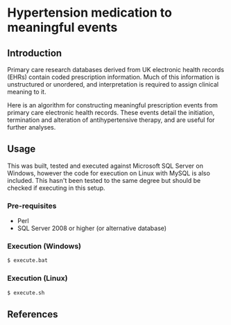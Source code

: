 # Hypertension medication to meaningful events

## Introduction
Primary care research databases derived from UK electronic health records (EHRs) contain coded prescription information. Much of this information is unstructured or unordered, and interpretation is required to assign clinical meaning to it. 

Here is an algorithm for constructing meaningful prescription events from primary care electronic health records. These events detail the initiation, termination and alteration of antihypertensive therapy, and are useful for further analyses.

## Usage
This was built, tested and executed against Microsoft SQL Server on Windows, however the code for execution on Linux with MySQL is also included.  This hasn't been tested to the same degree but should be checked if executing in this setup.

### Pre-requisites
- Perl
- SQL Server 2008 or higher (or alternative database)

### Execution (Windows)

```sh
$ execute.bat
```

### Execution (Linux)

```sh
$ execute.sh
```

## References
